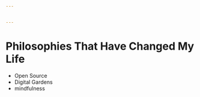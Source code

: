 ```yaml
---


---
```



# Philosophies That Have Changed My Life 

- Open Source
- Digital Gardens
- mindfulness


